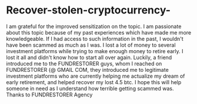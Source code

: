 # Recover-stolen-cryptocurrency-
I am grateful for the improved sensitization on the topic. I am passionate about this topic because of my past experiences which have made me more knowledgeable. If I had access to such information in the past, I wouldn't have been scammed as much as I was. I lost a lot of money to several investment platforms while trying to make enough money to retire early. I lost it all and didn't know how to start all over again. Luckily, a friend introduced me to the FUNDRESTORER guys, whom I reached on FUNDRESTORER {@ GMAIL COM, they introduced me to legitimate investment platforms who are currently helping me actualize my dream of early retirement, and helped recover my lost 4.5 btc. I hope this will help someone in need as I understand how terrible getting scammed was.  Thanks to FUNDRESTORER Agency 
